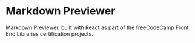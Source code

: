 # Markdown Previewer

Markdown Previewer, built with React as part of the freeCodeCamp Front End Libraries certification projects.


